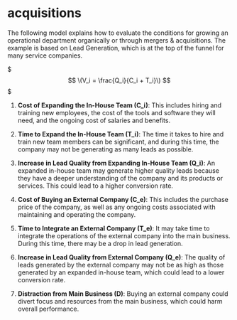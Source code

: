 # acquisitions
The following model explains how to evaluate the conditions for growing an operational department organically or through mergers & acquisitions.
The example is based on Lead Generation, which is at the top of the funnel for many service companies. 

$$$
\(V_i = \frac{Q_i}{C_i + T_i}\)
$$$


1. **Cost of Expanding the In-House Team (C_i)**: This includes hiring and training new employees, the cost of the tools and software they will need, and the ongoing cost of salaries and benefits.
    
2. **Time to Expand the In-House Team (T_i)**: The time it takes to hire and train new team members can be significant, and during this time, the company may not be generating as many leads as possible.
    
3. **Increase in Lead Quality from Expanding In-House Team (Q_i)**: An expanded in-house team may generate higher quality leads because they have a deeper understanding of the company and its products or services. This could lead to a higher conversion rate.
    
4. **Cost of Buying an External Company (C_e)**: This includes the purchase price of the company, as well as any ongoing costs associated with maintaining and operating the company.
    
5. **Time to Integrate an External Company (T_e)**: It may take time to integrate the operations of the external company into the main business. During this time, there may be a drop in lead generation.
    
6. **Increase in Lead Quality from External Company (Q_e)**: The quality of leads generated by the external company may not be as high as those generated by an expanded in-house team, which could lead to a lower conversion rate.
    
7. **Distraction from Main Business (D)**: Buying an external company could divert focus and resources from the main business, which could harm overall performance.
